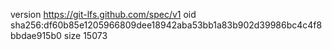 version https://git-lfs.github.com/spec/v1
oid sha256:df60b85e1205966809dee18942aba53bb1a83b902d39986bc4c4f8bbdae915b0
size 15073
